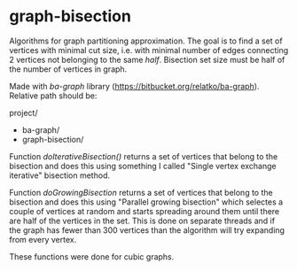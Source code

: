 # graph-bisection
Algorithms for graph partitioning approximation. The goal is to find a set of vertices with minimal cut size, i.e. with minimal number of edges connecting 2 vertices not belonging to the same _half_. Bisection set size must be half of the number of vertices in graph.

Made with _ba-graph_ library (https://bitbucket.org/relatko/ba-graph). Relative path should be:

project/
-  ba-graph/
-  graph-bisection/

Function _doIterativeBisection()_ returns a set of vertices that belong to the bisection and does this using something I called "Single vertex exchange iterative" bisection method.

Function _doGrowingBisection_ returns a set of vertices that belong to the bisection and does this using "Parallel growing bisection" which selectes a couple of vertices at random and starts spreading around them until there are half of the vertices in the set. This is done on separate threads and if the graph has fewer than 300 vertices than the algorithm will try expanding from every vertex.

These functions were done for cubic graphs.
